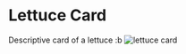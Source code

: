 # Lettuce Card
Descriptive card of a lettuce :b
![lettuce card](https://raw.githubusercontent.com/saracast909/Lettuce-Card/main/card-exercise.png)

